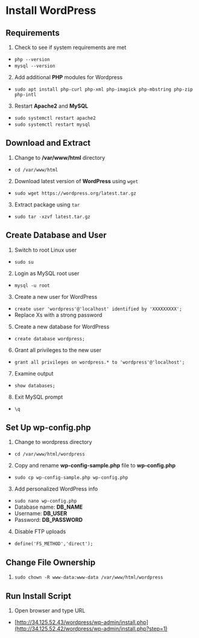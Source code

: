 # Install WordPress

## Requirements
1. Check to see if system requirements are met
- `php --version`
- `mysql --version`
2. Add additional **PHP** modules for Wordpress
- `sudo apt install php-curl php-xml php-imagick php-mbstring php-zip php-intl`
3. Restart **Apache2** and **MySQL**
- `sudo systemctl restart apache2`
- `sudo systemctl restart mysql`

## Download and Extract
1. Change to **/var/www/html** directory
- `cd /var/www/html`
2. Download latest version of **WordPress** using `wget`
- `sudo wget https://wordpress.org/latest.tar.gz`
3. Extract package using `tar`
- `sudo tar -xzvf latest.tar.gz`

## Create Database and User
1. Switch to root Linux user
- `sudo su`
2. Login as MySQL root user
- `mysql -u root`
3. Create a new user for WordPress
- `create user 'wordpress'@'localhost' identified by 'XXXXXXXXX';`
- Replace Xs with a strong password
5. Create a new database for WordPress
- `create database wordpress;`
6. Grant all privileges to the new user
- `grant all privileges on wordpress.* to 'wordpress'@'localhost';`
7. Examine output
- `show databases;`
8. Exit MySQL prompt
- `\q`

## Set Up wp-config.php
1. Change to wordpress directory
- `cd /var/www/html/wordpress`
2. Copy and rename **wp-config-sample.php** file to **wp-config.php**
- `sudo cp wp-config-sample.php wp-config.php`
3. Add personalized WordPress info
- `sudo nano wp-config.php`
- Database name: **DB_NAME**
- Username: **DB_USER**
- Password: **DB_PASSWORD**
4. Disable FTP uploads
- `define('FS_METHOD','direct');`

## Change File Ownership
1. `sudo chown -R www-data:www-data /var/www/html/wordpress`

## Run Install Script
1. Open browser and type URL
- [http://34.125.52.43/wordpress/wp-admin/install.php](http://34.125.52.42/wordpress/wp-admin/install.php?step=1)
